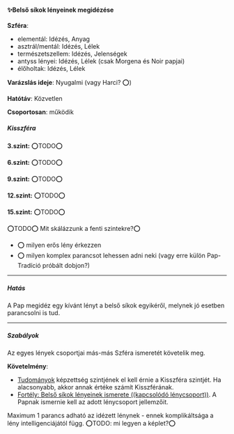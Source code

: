 #### ✨Belső síkok lényeinek megidézése

**Szféra**:
- elementál: Idézés, Anyag
- asztrál/mentál: Idézés, Lélek
- természetszellem: Idézés, Jelenségek
- antyss lényei: Idézés, Lélek (csak Morgena és Noir papjai)
- élőholtak: Idézés, Lélek

**Varázslás ideje**: Nyugalmi (vagy Harci? ⭕)

**Hatótáv**: Közvetlen

**Csoportosan**: működik

##### Kisszféra

**3.szint:** ⭕TODO⭕

**6.szint:** ⭕TODO⭕

**9.szint:** ⭕TODO⭕

**12.szint:** ⭕TODO⭕

**15.szint:** ⭕TODO⭕


⭕TODO⭕ Mit skálázzunk a fenti szintekre?⭕
- ⭕ milyen erős lény érkezzen
- ⭕ milyen komplex parancsot lehessen adni neki (vagy erre külön Pap-Tradíció próbált dobjon?)

---
##### Hatás

A Pap megidéz egy kívánt lényt a belső síkok egyikéről, melynek jó esetben parancsolni is tud.

---
##### Szabályok

Az egyes lények csoportjai más-más Szféra ismeretét követelik meg.

**Követelmény**:
- [Tudományok](../kepzettsegek/tudomanyok.md) képzettség szintjének el kell érnie a Kisszféra szintjét. Ha alacsonyabb, akkor annak értéke számít Kisszférának.
- [Fortély: Belső síkok lényeinek ismerete ((kapcsolódó lénycsoport))](../fortelyok.misztikus/belso_sikok_lenyeinek_ismerete.md). A Papnak ismernie kell az adott lénycsoport jellemzőit.

Maximum 1 parancs adható az idézett lénynek - ennek komplikáltsága a lény intelligenciájától függ. ⭕TODO: mi legyen a képlet?⭕
